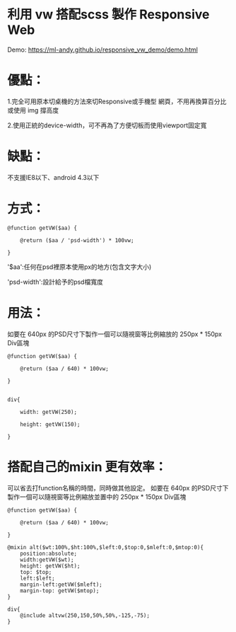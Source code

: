 # 利用 vw 搭配scss 製作 Responsive Web
Demo: https://ml-andy.github.io/responsive_vw_demo/demo.html

# 優點：
1.完全可用原本切桌機的方法來切Responsive或手機型 網頁，不用再換算百分比或使用 img 撐高度

2.使用正統的device-width，可不再為了方便切板而使用viewport固定寬

# 缺點：
不支援IE8以下、android 4.3以下

# 方式：
	@function getVW($aa) {

		@return ($aa / 'psd-width') * 100vw;

	}

'$aa':任何在psd裡原本使用px的地方(包含文字大小)

'psd-width':設計給予的psd檔寬度


# 用法：
如要在 640px 的PSD尺寸下製作一個可以隨視窗等比例縮放的 250px * 150px Div區塊

	@function getVW($aa) {

		@return ($aa / 640) * 100vw;

	}


	div{

		width: getVW(250);

		height: getVW(150);

	}

# 搭配自己的mixin 更有效率：
可以省去打function名稱的時間，同時做其他設定。
如要在 640px 的PSD尺寸下製作一個可以隨視窗等比例縮放並置中的 250px * 150px Div區塊

	@function getVW($aa) {

		@return ($aa / 640) * 100vw;

	}

	@mixin alt($wt:100%,$ht:100%,$left:0,$top:0,$mleft:0,$mtop:0){
		position:absolute;
		width:getVW($wt);
		height: getVW($ht);  
		top: $top;
		left:$left;
		margin-left:getVW($mleft);
		margin-top: getVW($mtop);
	}

	div{
		@include altvw(250,150,50%,50%,-125,-75);
	}